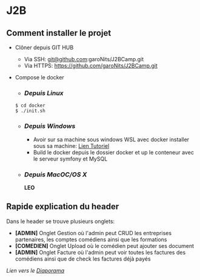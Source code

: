 # J2B

## Comment installer le projet

- Clôner depuis GIT HUB
  - Via SSH: git@github.com:garoNits/J2BCamp.git
  - Via HTTPS: https://github.com/garoNits/J2BCamp.git
- Compose le docker

  - ### _Depuis Linux_

  ```
  $ cd docker
  $ ./init.sh
  ```

  - ### _Depuis Windows_

    - Avoir sur sa machine sous windows WSL avec docker installer sous sa machine: [Lien Tutoriel](https://docs.microsoft.com/fr-fr/windows/wsl/tutorials/wsl-containers)
    - Build le docker depuis le dossier docker et up le conteneur avec le serveur symfony et MySQL

  - ### _Depuis MacOC/OS X_

    **LEO**

## Rapide explication du header

Dans le header se trouve plusieurs onglets:

- **\[ADMIN\]** Onglet Gestion où l'admin peut CRUD les entreprises partenaires, les comptes comédiens ainsi que les formations
- **\[COMEDIEN\]** Onglet Upload où le comédien peut ajouter ses document
- **\[ADMIN\]** Onglet Facture où l'admin peut voir toutes les factures des comédiens ainsi que de check les factures déjà payés

_Lien vers le [Diaporama](https://docs.google.com/presentation/d/1QikhU1qTnJB7HJkKbSU5iziktsObBMMy/edit?usp=sharing&ouid=117149520027415065755&rtpof=true&sd=true)_

